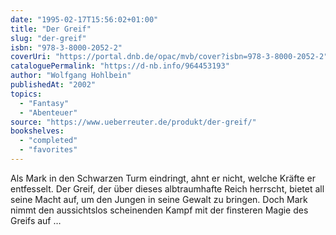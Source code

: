 ```yaml
---
date: "1995-02-17T15:56:02+01:00"
title: "Der Greif"
slug: "der-greif"
isbn: "978-3-8000-2052-2"
coverUri: "https://portal.dnb.de/opac/mvb/cover?isbn=978-3-8000-2052-2"
cataloguePermalink: "https://d-nb.info/964453193"
author: "Wolfgang Hohlbein"
publishedAt: "2002"
topics:
  - "Fantasy"
  - "Abenteuer"
source: "https://www.ueberreuter.de/produkt/der-greif/"
bookshelves:
  - "completed"
  - "favorites"
---
```

Als Mark in den Schwarzen Turm eindringt, ahnt er nicht, welche Kräfte er 
entfesselt. Der Greif, der über dieses albtraumhafte Reich herrscht, bietet all 
seine Macht auf, um den Jungen in seine Gewalt zu bringen. Doch Mark nimmt den 
aussichtslos scheinenden Kampf mit der finsteren Magie des Greifs auf …